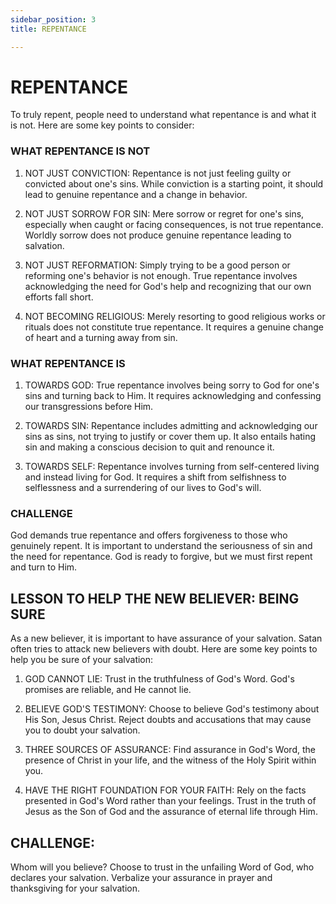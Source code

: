 ```yaml
---
sidebar_position: 3
title: REPENTANCE

---
```


# REPENTANCE

To truly repent, people need to understand what repentance is and what it is not. Here are some key points to consider:

### WHAT REPENTANCE IS NOT

1. NOT JUST CONVICTION: Repentance is not just feeling guilty or convicted about one's sins. While conviction is a starting point, it should lead to genuine repentance and a change in behavior.

2. NOT JUST SORROW FOR SIN: Mere sorrow or regret for one's sins, especially when caught or facing consequences, is not true repentance. Worldly sorrow does not produce genuine repentance leading to salvation.

3. NOT JUST REFORMATION: Simply trying to be a good person or reforming one's behavior is not enough. True repentance involves acknowledging the need for God's help and recognizing that our own efforts fall short.

4. NOT BECOMING RELIGIOUS: Merely resorting to good religious works or rituals does not constitute true repentance. It requires a genuine change of heart and a turning away from sin.

### WHAT REPENTANCE IS

1. TOWARDS GOD: True repentance involves being sorry to God for one's sins and turning back to Him. It requires acknowledging and confessing our transgressions before Him.

2. TOWARDS SIN: Repentance includes admitting and acknowledging our sins as sins, not trying to justify or cover them up. It also entails hating sin and making a conscious decision to quit and renounce it.

3. TOWARDS SELF: Repentance involves turning from self-centered living and instead living for God. It requires a shift from selfishness to selflessness and a surrendering of our lives to God's will.

### CHALLENGE

God demands true repentance and offers forgiveness to those who genuinely repent. It is important to understand the seriousness of sin and the need for repentance. God is ready to forgive, but we must first repent and turn to Him.

## LESSON TO HELP THE NEW BELIEVER: BEING SURE

As a new believer, it is important to have assurance of your salvation. Satan often tries to attack new believers with doubt. Here are some key points to help you be sure of your salvation:

1. GOD CANNOT LIE: Trust in the truthfulness of God's Word. God's promises are reliable, and He cannot lie.

2. BELIEVE GOD'S TESTIMONY: Choose to believe God's testimony about His Son, Jesus Christ. Reject doubts and accusations that may cause you to doubt your salvation.

3. THREE SOURCES OF ASSURANCE: Find assurance in God's Word, the presence of Christ in your life, and the witness of the Holy Spirit within you.

4. HAVE THE RIGHT FOUNDATION FOR YOUR FAITH: Rely on the facts presented in God's Word rather than your feelings. Trust in the truth of Jesus as the Son of God and the assurance of eternal life through Him.

## CHALLENGE:
Whom will you believe? Choose to trust in the unfailing Word of God, who declares your salvation. Verbalize your assurance in prayer and thanksgiving for your salvation.

